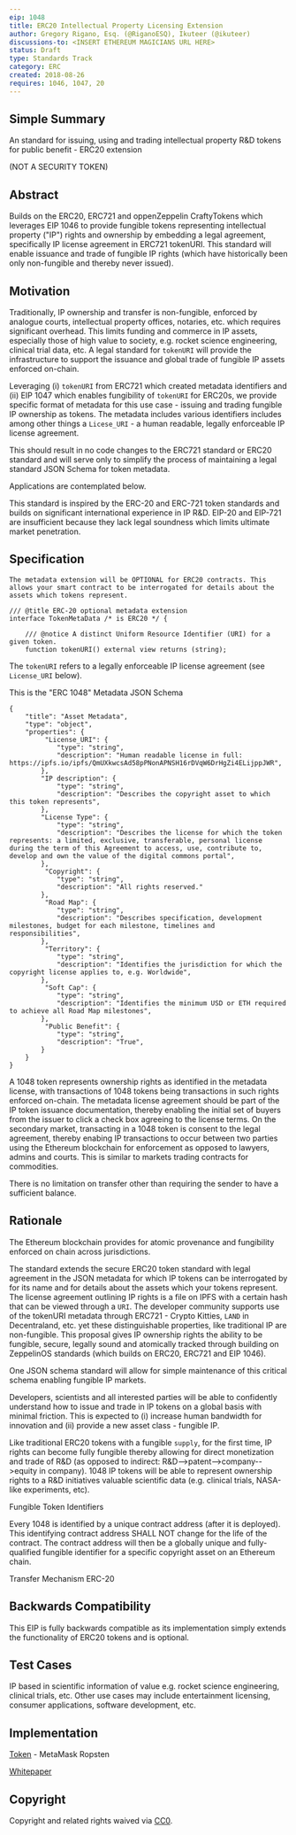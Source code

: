 ```yaml
---
eip: 1048
title: ERC20 Intellectual Property Licensing Extension
author: Gregory Rigano, Esq. (@RiganoESQ), Ikuteer (@ikuteer)
discussions-to: <INSERT ETHEREUM MAGICIANS URL HERE>
status: Draft
type: Standards Track
category: ERC
created: 2018-08-26
requires: 1046, 1047, 20
---
```


## Simple Summary
An standard for issuing, using and trading intellectual property R&D tokens for public benefit - ERC20 extension

(NOT A SECURITY TOKEN)

## Abstract

Builds on the ERC20, ERC721 and oppenZeppelin CraftyTokens which leverages EIP 1046 to provide fungible tokens representing intellectual property ("IP") rights and ownership by embedding a legal agreement, specifically IP license agreement in ERC721 tokenURI.  This standard will enable issuance and trade of fungible IP rights (which have historically been only non-fungible and thereby never issued).  


## Motivation
Traditionally, IP ownership and transfer is non-fungible, enforced by analogue courts, intellectual property offices, notaries, etc. which requires significant overhead.  This limits funding and commerce in IP assets, especially those of high value to society, e.g. rocket science engineering, clinical trial data, etc. A legal standard for ```tokenURI``` will provide the infrastructure to support the issuance and global trade of fungible IP assets enforced on-chain.

Leveraging (i) ```tokenURI``` from ERC721 which created metadata identifiers and (ii) EIP 1047 which enables fungibility of ```tokenURI``` for ERC20s, we provide specific format of metadata for this use case - issuing and trading fungible IP ownership as tokens.  The metadata includes various identifiers includes among other things a  ```Licese_URI``` - a human readable, legally enforceable IP license agreement. 

This should result in no code changes to the ERC721 standard or ERC20 standard and will serve only to simplify the process of maintaining a legal standard JSON Schema for token metadata.

Applications are contemplated below.

This standard is inspired by the ERC-20 and ERC-721 token standards and builds on significant international experience in IP R&D. EIP-20 and EIP-721 are insufficient because they lack legal soundness which limits ultimate market penetration.  


## Specification 

```
The metadata extension will be OPTIONAL for ERC20 contracts. This allows your smart contract to be interrogated for details about the assets which tokens represent.

/// @title ERC-20 optional metadata extension
interface TokenMetaData /* is ERC20 */ {

    /// @notice A distinct Uniform Resource Identifier (URI) for a given token.
    function tokenURI() external view returns (string);

```

The ```tokenURI``` refers to a legally enforceable IP license agreement (see ```License_URI``` below).    

This is the "ERC 1048" Metadata JSON Schema

```
{
    "title": "Asset Metadata",
    "type": "object",
    "properties": {
         "License_URI": {
            "type": "string",
            "description": "Human readable license in full: https://ipfs.io/ipfs/QmUXkwcsAd58pPNonAPNSH16rDVqW6DrHgZi4ELijppJWR",
        },
        "IP description": {
            "type": "string",
            "description": "Describes the copyright asset to which this token represents",
        },
        "License Type": {
            "type": "string",
            "description": "Describes the license for which the token represents: a limited, exclusive, transferable, personal license during the term of this Agreement to access, use, contribute to, develop and own the value of the digital commons portal",
        },
         "Copyright": {
            "type": "string",
            "description": "All rights reserved."
        },
         "Road Map": {
            "type": "string",
            "description": "Describes specification, development milestones, budget for each milestone, timelines and responsibilities",
        },
         "Territory": {
            "type": "string",
            "description": "Identifies the jurisdiction for which the copyright license applies to, e.g. Worldwide",
        },
         "Soft Cap": {
            "type": "string",
            "description": "Identifies the minimum USD or ETH required to achieve all Road Map milestones",
        },
         "Public Benefit": {
            "type": "string",
            "description": "True",
        }
    }
}

```


A 1048 token represents ownership rights as identified in the metadata license, with transactions of 1048 tokens being transactions in such rights enforced on-chain. The metadata license agreement should be part of the IP token issuance documentation, thereby enabling the initial set of buyers from the issuer to click a check box agreeing to the license terms.  On the secondary market, transacting in a 1048 token is consent to the legal agreement, thereby enabing IP transactions to occur between two parties using the Ethereum blockchain for enforcement as opposed to lawyers, admins and courts. This is similar to markets trading contracts for commodities.

There is no limitation on transfer other than requiring the sender to have a sufficient balance.


## Rationale

The Ethereum blockchain provides for atomic provenance and fungibility enforced on chain across jurisdictions.

The standard extends the secure ERC20 token standard with legal agreement in the JSON metadata for which IP tokens can be interrogated by  for its name and for details about the assets which your tokens represent.  The license agreement outlining IP rights is a file on IPFS with a certain hash that can be viewed through a ```URI```.
The developer community supports use of the tokenURI metadata through ERC721 - Crypto Kitties, ```LAND``` in Decentraland, etc. yet these distinguishable properties, like traditional IP are non-fungible.  This proposal gives IP ownership rights the ability to be fungible, secure, legally sound and atomically tracked through building on ZeppelinOS standards (which builds on ERC20, ERC721 and EIP 1046).  


One JSON schema standard will allow for simple maintenance of this critical schema enabling fungible IP markets.

Developers, scientists and all interested parties will be able to confidently understand how to issue and trade in IP tokens on a global basis with minimal friction.  This is expected to (i) increase human bandwidth for innovation and (ii) provide a new asset class - fungible IP.

Like traditional ERC20 tokens with a fungible `supply`, for the first time, IP rights can become fully fungible thereby allowing for direct monetization and trade of R&D (as opposed to indirect: R&D-->patent-->company-->equity in company). 1048 IP tokens will be able to represent ownership rights to a R&D initiatives valuable scientific data (e.g. clinical trials, NASA-like experiments, etc).

Fungible Token Identifiers

Every 1048 is identified by a unique contract address (after it is deployed).  This identifying contract address SHALL NOT change for the life of the contract. The contract address will then be a globally unique and fully-qualified fungible identifier for a specific copyright asset on an Ethereum chain. 

Transfer Mechanism
ERC-20


## Backwards Compatibility
This EIP is fully backwards compatible as its implementation simply extends the functionality of ERC20 tokens and is optional.

## Test Cases
IP based in scientific information of value e.g. rocket science engineering, clinical trials, etc.  Other use cases may include entertainment licensing, consumer applications, software development, etc.

## Implementation
[Token](https://alpha.iku.network/license/view) - MetaMask Ropsten

[Whitepaper]()



## Copyright
Copyright and related rights waived via [CC0](https://creativecommons.org/publicdomain/zero/1.0/).
